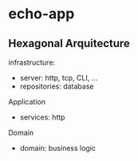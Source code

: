 # echo-app
## Hexagonal Arquitecture

infrastructure:
- server: http, tcp, CLI, ...
- repositories: database

Application
- services: http

Domain
- domain: business logic
